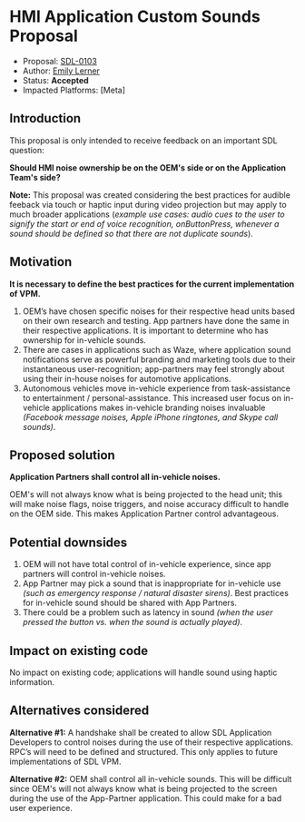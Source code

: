 # HMI Application Custom Sounds Proposal 
* Proposal: [SDL-0103](0103-ApplicationCustomSounds.md)
* Author: [Emily Lerner](https://github.com/eslerner)
* Status: **Accepted**
* Impacted Platforms: [Meta]

## Introduction
This proposal is only intended to receive feedback on an important SDL question: 

**Should HMI noise ownership be on the OEM's side or on the Application Team's side?**

**Note:** This proposal was created considering the best practices for audible feeback via touch or haptic input during video projection but may apply to much broader applications (*example use cases: audio cues to the user to signify the start or end of voice recognition, onButtonPress, whenever a sound should be defined so that there are not duplicate sounds*). 

## Motivation
**It is necessary to define the best practices for the current implementation of VPM.**

1. OEM’s have chosen specific noises for their respective head units based on their own research and testing. App partners have done the same in their respective applications. It is important to determine who has ownership for in-vehicle sounds.
2. There are cases in applications such as Waze, where application sound notifications serve as powerful branding and marketing tools due to their instantaneous user-recognition; app-partners may feel strongly about using their in-house noises for automotive applications. 
3. Autonomous vehicles move in-vehicle experience from task-assistance to entertainment / personal-assistance. This increased user focus on in-vehicle applications makes in-vehicle branding noises invaluable *(Facebook message noises, Apple iPhone ringtones, and Skype call sounds)*. 

## Proposed solution

**Application Partners shall control all in-vehicle noises.**

OEM's will not always know what is being projected to the head unit; this will make noise flags, noise triggers, and noise accuracy difficult to handle on the OEM side. This makes Application Partner control advantageous. 

## Potential downsides
1. OEM will not have total control of in-vehicle experience, since app partners will control in-vehicle noises.
2. App Partner may pick a sound that is inappropriate for in-vehicle use *(such as emergency response / natural disaster sirens)*. Best practices for in-vehicle sound should be shared with App Partners. 
3. There could be a problem such as latency in sound *(when the user pressed the button vs. when the sound is actually played)*.

## Impact on existing code
No impact on existing code; applications will handle sound using haptic information. 

## Alternatives considered

**Alternative #1:** 
A handshake shall be created to allow SDL Application Developers to control noises during the use of their respective applications. RPC’s will need to be defined and structured. This only applies to future implementations of SDL VPM.

**Alternative #2:** 
OEM shall control all in-vehicle sounds. This will be difficult since OEM's will not always know what is being projected to the screen during the use of the App-Partner application. This could make for a bad user experience.  

